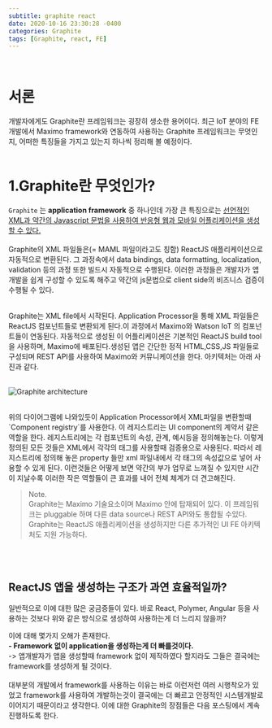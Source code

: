 ```yaml
---
subtitle: graphite react
date: 2020-10-16 23:30:28 -0400
categories: Graphite 
tags: [Graphite, react, FE]
---
```


<br>

# 서론
개발자에게도 Graphite란 프레임워크는 굉장히 생소한 용어이다. 최근 IoT 분야의 FE 개발에서 Maximo framework와 연동하여 사용하는 Graphite 프레임워크는 무엇인지, 어떠한 특징들을 가지고 있는지 하나씩 정리해 볼 예정이다.
<br><br>

# 1.Graphite란 무엇인가?

`Graphite` 는 **application framework** 중 하나인데 가장 큰 특징으로는 
<u>선언적인 XML과 약간의 Javascript 문법을 사용하여 반응형 웹과 모바일 어플리케이션을 생성할 수 있다.</u>
<br><br>
Graphite의 XML 파일들은(= MAML 파일이라고도 칭함) ReactJS 애플리케이션으로 자동적으로 변환된다. 그 과정속에서 data bindings, data formatting, localization, validation 등의 과정 또한 빌드시 자동적으로 수행된다. 이러한 과정들은 개발자가 앱개발을 쉽게 구성할 수 있도록 해주고 약간의 js문법으로 client side의 비즈니스 검증이 수행될 수 있다.

<br>
Graphite는 XML file에서 시작된다. Application Processor을 통해 XML 파일들은 ReactJS 컴포넌트들로 변환되게 된다.이 과정에서 Maximo와 Watson IoT 의 컴포넌트들이 연동된다. 자동적으로 생성된 이 어플리케이션은 기본적인 ReactJS build tool을 사용하며, Maximo에 배포된다.생성된 앱은 간단한 정적 HTML,CSS,JS 파일들로 구성되며 REST API를 사용하여 Maximo와 커뮤니케이션을 한다.
아키텍처는 아래 사진과 같다.<br>
<br>

![Graphite architecture](https://junstar17.github.io/img/graphite.png)

<br>
위의 다이어그램에 나와있듯이 Application Processor에서 XML파일을 변환할때 
`Component registry`를 사용한다. 이 레지스트리는 UI component의 계약서 같은 역할을 한다. 레지스트리에는 각 컴포넌트의 속성, 관계, 예시등을 정의해놓는다. 이렇게 정의된 모든 것들은 XML에서 각각의 태그를 사용할때 검증용으로 사용된다. 따라서 레지스트리에 정의해 놓은 property 들만 xml 파일내에서 각 태그의 속성값으로 넣어 사용할 수 있게 된다. 이런것들은 어떻게 보면 약간의 부가 업무로 느껴질 수 있지만 시간이 지날수록 이러한 작은 역할들이 큰 효과를 내어 전체 체계가 더 견고해진다.

> Note.<br>
> Graphite는 Maximo 기술요소이며 Maximo 안에 탑재되어 있다. 이 프레임워크는 pluggable 하며 다른 data source나 REST API와도 통합될 수있다. Graphite는 ReactJS 애플리케이션을 생성하지만 다른 추가적인 UI FE 아키텍처도 지원 가능하다.

<br><br>

## ReactJS 앱을 생성하는 구조가 과연 효율적일까?

일반적으로 이에 대한 많은 궁금증들이 있다. 바로 React, Polymer, Angular 등을 사용하는 것보다 위와 같은 방식으로 생성하여 사용하는게 더 느리지 않을까?

이에 대해 몇가지 오해가 존재한다. <br>
**- Framework 없이 application을 생성하는게 더 빠를것이다.** <br>
-> 앱개발자가 앱을 생성할때 framework 없이 제작하였다 할지라도 그들은 결국에는 framework를 생성하게 될 것이다.
<br><br>
대부분의 개발에서 framework를 사용하는 이유는 바로 이런저런 여러 시행착오가 있었고 framework를 사용하여 개발하는것이 결국에는 더 빠르고 안정적인 시스템개발로 이어지기 때문이라고 생각한다.
이에 대한 Graphite의 장점들은 다음 포스팅에서 계속 진행하도록 한다.
